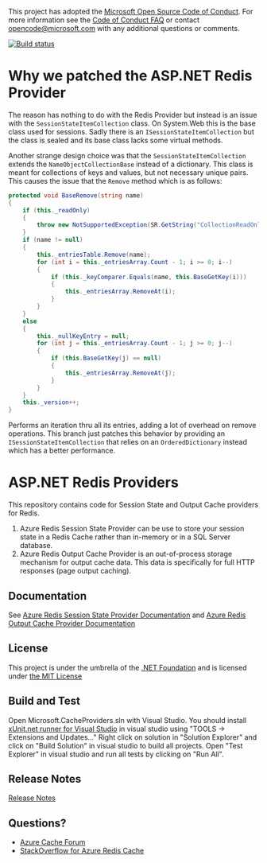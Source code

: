This project has adopted the [Microsoft Open Source Code of Conduct](https://opensource.microsoft.com/codeofconduct/). For more information see the [Code of Conduct FAQ](https://opensource.microsoft.com/codeofconduct/faq/) or contact [opencode@microsoft.com](mailto:opencode@microsoft.com) with any additional questions or comments.

[![Build status](https://ci.appveyor.com/api/projects/status/abtasjr2kmehollq?svg=true)](https://ci.appveyor.com/project/orellabac/aspnet-redis-providers)


Why we patched the ASP.NET Redis Provider
========================================

The reason has nothing to do with the Redis Provider but instead is an issue with the `SessionStateItemCollection` class.
On System.Web this is the base class used for sessions. 
Sadly there is an `ISessionStateItemCollection` but the class is sealed and its base class lacks some virtual methods.

Another strange design choice was that the `SessionStateItemCollection` extends the `NameObjectCollectionBase` instead of a dictionary.
This class is meant for collections of keys and values, but not necessary unique pairs. This causes the issue that the `Remove` method which is as follows:
```C#
protected void BaseRemove(string name)
{
	if (this._readOnly)
	{
		throw new NotSupportedException(SR.GetString("CollectionReadOnly"));
	}
	if (name != null)
	{
		this._entriesTable.Remove(name);
		for (int i = this._entriesArray.Count - 1; i >= 0; i--)
		{
			if (this._keyComparer.Equals(name, this.BaseGetKey(i)))
			{
				this._entriesArray.RemoveAt(i);
			}
		}
	}
	else
	{
		this._nullKeyEntry = null;
		for (int j = this._entriesArray.Count - 1; j >= 0; j--)
		{
			if (this.BaseGetKey(j) == null)
			{
				this._entriesArray.RemoveAt(j);
			}
		}
	}
	this._version++;
}
```

Performs an iteration thru all its entries, adding a lot of overhead on remove operations.
This branch just patches this behavior by providing an `ISessionStateItemCollection` that relies on an `OrderedDictionary` instead which has a better performance.


ASP.NET Redis Providers
=======================


This repository contains code for Session State and Output Cache providers for Redis.
1) Azure Redis Session State Provider can be use to store your session state in a Redis Cache rather than in-memory or in a SQL Server database.
2) Azure Redis Output Cache Provider is an out-of-process storage mechanism for output cache data. This data is specifically for full HTTP responses (page output caching). 

## Documentation

See [Azure Redis Session State Provider Documentation](https://azure.microsoft.com/documentation/articles/cache-aspnet-session-state-provider/) and [Azure Redis Output Cache Provider Documentation](https://azure.microsoft.com/documentation/articles/cache-aspnet-output-cache-provider/)

## License

This project is under the umbrella of the [.NET Foundation](http://www.dotnetfoundation.org/) and is licensed under [the MIT License](https://github.com/Azure/aspnet-redis-providers/blob/master/License.txt)

## Build and Test
Open Microsoft.CacheProviders.sln with Visual Studio. You should install [xUnit.net runner for Visual Studio](https://visualstudiogallery.msdn.microsoft.com/463c5987-f82b-46c8-a97e-b1cde42b9099) in visual studio using "TOOLS -> Extensions and Updates..."
Right click on solution in "Solution Explorer" and click on "Build Solution" in visual studio to build all projects. Open "Test Explorer" in visual studio and run all tests by clicking on "Run All".

## Release Notes
[Release Notes](https://github.com/Azure/aspnet-redis-providers/wiki/Release-Notes)

## Questions?

* [Azure Cache Forum](https://social.msdn.microsoft.com/Forums/en-US/home?forum=azurecache)
* [StackOverflow for Azure Redis Cache](http://stackoverflow.com/questions/tagged/azure-redis-cache)
